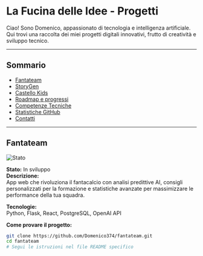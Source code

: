 # La Fucina delle Idee - Progetti

Ciao! Sono Domenico, appassionato di tecnologia e intelligenza artificiale. Qui trovi una raccolta dei miei progetti digitali innovativi, frutto di creatività e sviluppo tecnico.

---

## Sommario
- [Fantateam](#fantateam)
- [StoryGen](#storygen)
- [Castello Kids](#castello-kids)
- [Roadmap e progressi](#roadmap-e-progressi)
- [Competenze Tecniche](#competenze-tecniche)
- [Statistiche GitHub](#statistiche-github)
- [Contatti](#contatti)

---

## Fantateam

![Stato](https://img.shields.io/badge/Stato-In%20Sviluppo-yellow)

**Stato:** In sviluppo  
**Descrizione:**  
App web che rivoluziona il fantacalcio con analisi predittive AI, consigli personalizzati per la formazione e statistiche avanzate per massimizzare le performance della tua squadra.

**Tecnologie:**  
Python, Flask, React, PostgreSQL, OpenAI API

**Come provare il progetto:**  
```bash
git clone https://github.com/Domenico374/fantateam.git
cd fantateam
# Segui le istruzioni nel file README specifico
